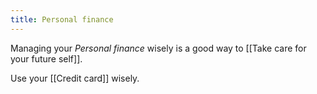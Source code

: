 ```yaml
---
title: Personal finance
---
```


Managing your *Personal finance* wisely is a good way to [[Take care for your future self]].

Use your [[Credit card]] wisely.